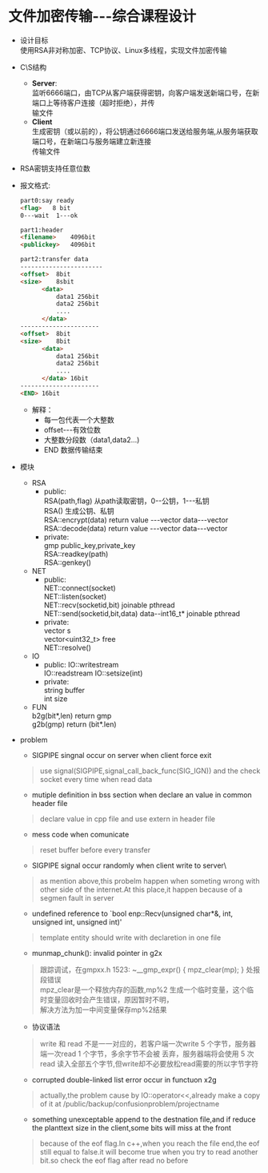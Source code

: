 # 文件加密传输---综合课程设计

* 设计目标  
使用RSA非对称加密、TCP协议、Linux多线程，实现文件加密传输

* C\S结构  
    * **Server**:  
    监听6666端口，由TCP从客户端获得密钥，向客户端发送新端口号，在新端口上等待客户连接（超时拒绝），并传  
    输文件
    * **Client**  
    生成密钥（或以前的），将公钥通过6666端口发送给服务端,从服务端获取端口号，在新端口与服务端建立新连接  
    传输文件
    
 
* RSA密钥支持任意位数

* 报文格式:  
    ```html
    part0:say ready
    <flag>   8 bit
    0---wait  1---ok
    ```
    ```html
    part1:header
    <filename>    4096bit
    <publickey>   4096bit
    ```
    ```html
    part2:transfer data
  -----------------------
    <offset>  8bit
    <size>    8sbit
          <data>
              data1 256bit
              data2 256bit
              ....
          </data>
  ----------------------
    <offset>  8bit
    <size>    8bit
          <data>
              data1 256bit
              data2 256bit
              ....
          </data> 16bit
  ----------------------
    <END> 16bit
    
    ```
    
    * 解释：  
        * 每一包代表一个大整数
        * offset---有效位数
        * 大整数分段数（data1,data2...)
        * END 数据传输结束

* 模块
    * RSA  
        - public:  
          RSA(path,flag)  从path读取密钥，0--公钥，1---私钥  
          RSA()  生成公钥、私钥  
          RSA::encrypt(data) return value ---vector<gmp> data---vector<gmp>  
          RSA::decode(data)  return value ---vector<gmp> data---vector<gmp>  
        - private:  
          gmp public_key,private_key  
          RSA::readkey(path)  
          RSA::genkey()
    * NET  
        - public:  
          NET::connect(socket)  
          NET::listen(socket)  
          NET::recv(socketid,bit) joinable pthread  
          NET::send(socketid,bit,data) data--int16_t* joinable pthread
        - private:  
          vector<socket> s  
          vector<uint32_t> free  
          NET::resolve()
    * IO  
        - public:
          IO::writestream  
          IO::readstream
          IO::setsize(int)  
        - private:  
          string buffer  
          int size  
    * FUN  
        b2g(bit*,len)   return gmp  
        g2b(gmp)        return (bit*.len)
        
        
        
* problem
    * SIGPIPE singnal occur on server when client force exit
    > use signal(SIGPIPE,signal_call_back_func(SIG_IGN)) and the check socket every time when read data
    
    * mutiple definition in bss section when declare an value in common header file
    > declare value in cpp file and use extern in header file
    
    * mess code when comunicate
    > reset buffer before every transfer
    
    * SIGPIPE signal occur randomly when client write to server\
    > as mention above,this probelm happen when someting wrong with other side of the internet.At this place,it happen
    because of a segmen fault in server
    
    * undefined reference to `bool enp::Recv<unsigned char>(unsigned char*&, int, unsigned int, unsigned int)'
    > template entity should write with declaretion in one file
    
    * munmap_chunk(): invalid pointer in g2x
    > 跟踪调试，在gmpxx.h 1523: ~__gmp_expr() { mpz_clear(mp); } 处报段错误  
    mpz_clear是一个释放内存的函数,mp%2 生成一个临时变量，这个临时变量回收时会产生错误，原因暂时不明，  
    解决方法为加一中间变量保存mp%2结果
    
    * 协议语法
    > write 和 read 不是一一对应的，若客户端一次write 5 个字节，服务器端一次read 1 个字节，多余字节不会被
    丢弃，服务器端将会使用 5 次read 读入全部五个字节,但write却不必要放松read需要的所以字节字符
    
    * corrupted double-linked list error occur in functuon x2g
    > actually,the problem cause by IO::operator\<\<,already make a copy of it at /public/backup/confusionproblem/projectname
    
    * something unexceptable append to the destnation file,and if reduce the planttext size
    in the client,some bits will miss at the front
    > because of the eof flag.In c++,when you reach the file end,the eof still equal to
    false.it will become true when you try to read another bit.so check the eof flag after
    read no before